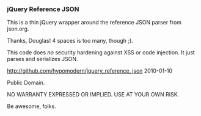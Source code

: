 ### jQuery Reference JSON ###

This is a thin jQuery wrapper around the reference JSON parser from json.org.

Thanks, Douglas! 4 spaces is too many, though ;).

This code does *no* security hardening against XSS or code injection. It just parses and serializes JSON.

http://github.com/hypomodern/jquery_reference_json
2010-01-10

Public Domain.

NO WARRANTY EXPRESSED OR IMPLIED. USE AT YOUR OWN RISK.

Be awesome, folks.
